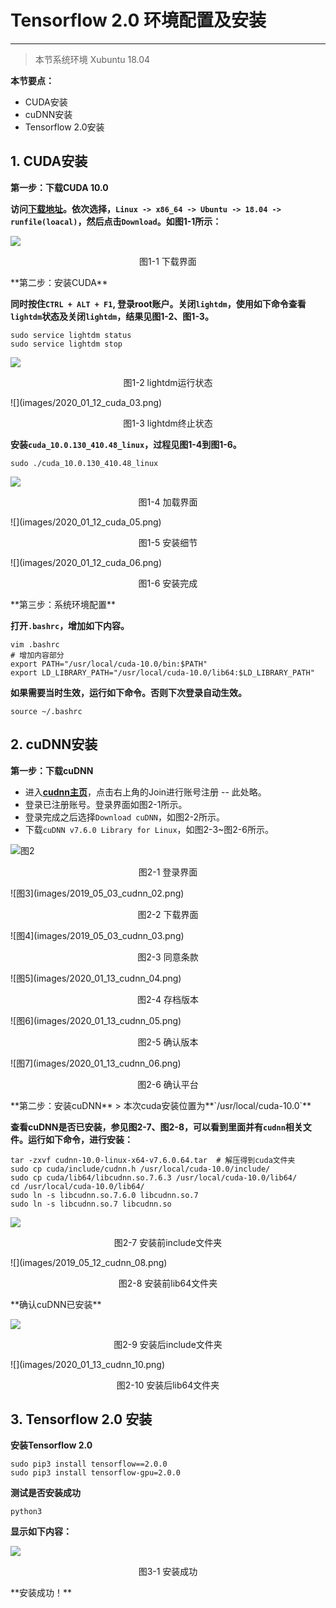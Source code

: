 # Tensorflow 2.0 环境配置及安装
---
> 本节系统环境 Xubuntu 18.04

**本节要点：**

- CUDA安装
- cuDNN安装
- Tensorflow 2.0安装


## 1. CUDA安装
**第一步：下载CUDA 10.0**

**访问[下载地址](https://developer.nvidia.com/cuda-10.0-download-archive)。依次选择，`Linux -> x86_64 -> Ubuntu -> 18.04 -> runfile(loacal)`，然后点击`Download`。如图1-1所示：**

![](images/2020_01_12_cuda_01.png)
<p align="center">图1-1 下载界面</p>
**第二步：安装CUDA**

**同时按住`CTRL + ALT + F1`, 登录root账户。关闭`lightdm`，使用如下命令查看`lightdm`状态及关闭`lightdm`，结果见图1-2、图1-3。**

	sudo service lightdm status
	sudo service lightdm stop

![](images/2020_01_12_cuda_02.png)
<p align="center">图1-2 lightdm运行状态</p>
![](images/2020_01_12_cuda_03.png)
<p align="center">图1-3 lightdm终止状态</p>

**安装`cuda_10.0.130_410.48_linux`，过程见图1-4到图1-6。**
	
	sudo ./cuda_10.0.130_410.48_linux

![](images/2020_01_12_cuda_04.png)
<p align="center">图1-4 加载界面</p>
![](images/2020_01_12_cuda_05.png)
<p align="center">图1-5 安装细节</p>
![](images/2020_01_12_cuda_06.png)
<p align="center">图1-6 安装完成</p>
**第三步：系统环境配置**

**打开`.bashrc`，增加如下内容。**

	vim .bashrc
	# 增加内容部分
	export PATH="/usr/local/cuda-10.0/bin:$PATH"
	export LD_LIBRARY_PATH="/usr/local/cuda-10.0/lib64:$LD_LIBRARY_PATH"

**如果需要当时生效，运行如下命令。否则下次登录自动生效。**

	source ~/.bashrc

## 2. cuDNN安装

**第一步：下载cuDNN**

- 进入[**cudnn主页**](https://developer.nvidia.com/cudnn)，点击右上角的Join进行账号注册 -- 此处略。
- 登录已注册账号。登录界面如图2-1所示。
- 登录完成之后选择`Download cuDNN`，如图2-2所示。
- 下载`cuDNN v7.6.0 Library for Linux`，如图2-3~图2-6所示。

![图2](images/2019_05_03_cudnn_01.png)
<p align="center">图2-1 登录界面</p>
![图3](images/2019_05_03_cudnn_02.png)
<p align="center">图2-2 下载界面</p>
![图4](images/2019_05_03_cudnn_03.png)
<p align="center">图2-3 同意条款</p>
![图5](images/2020_01_13_cudnn_04.png)
<p align="center">图2-4 存档版本</p>
![图6](images/2020_01_13_cudnn_05.png)
<p align="center">图2-5 确认版本</p>
![图7](images/2020_01_13_cudnn_06.png)
<p align="center">图2-6 确认平台</p>
**第二步：安装cuDNN**
> 本次cuda安装位置为**`/usr/local/cuda-10.0`**

**查看cuDNN是否已安装，参见图2-7、图2-8，可以看到里面并有`cudnn`相关文件。运行如下命令，进行安装：**

	tar -zxvf cudnn-10.0-linux-x64-v7.6.0.64.tar  # 解压得到cuda文件夹
	sudo cp cuda/include/cudnn.h /usr/local/cuda-10.0/include/
	sudo cp cuda/lib64/libcudnn.so.7.6.3 /usr/local/cuda-10.0/lib64/
	cd /usr/local/cuda-10.0/lib64/
	sudo ln -s libcudnn.so.7.6.0 libcudnn.so.7
	sudo ln -s libcudnn.so.7 libcudnn.so

![](images/2019_05_12_cudnn_07.png)
<p align="center">图2-7 安装前include文件夹</p>
![](images/2019_05_12_cudnn_08.png)
<p align="center">图2-8 安装前lib64文件夹</p>
**确认cuDNN已安装**

![](images/2020_01_13_cudnn_09.png)
<p align="center">图2-9 安装后include文件夹</p>
![](images/2020_01_13_cudnn_10.png)
<p align="center">图2-10 安装后lib64文件夹</p>

## 3. Tensorflow 2.0 安装
**安装Tensorflow 2.0**

	sudo pip3 install tensorflow==2.0.0
	sudo pip3 install tensorflow-gpu=2.0.0

**测试是否安装成功**

	python3

**显示如下内容：**

![](images/2020_01_13_tensorflow_01.png)
<p align="center">图3-1 安装成功</p>
**安装成功！**